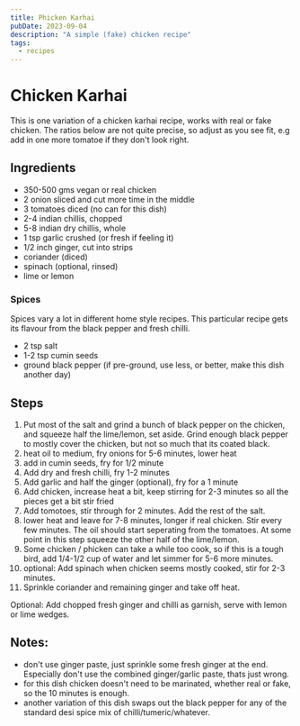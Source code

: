 ```yaml
---
title: Phicken Karhai
pubDate: 2023-09-04
description: "A simple (fake) chicken recipe"
tags:
  - recipes
---
```


# Chicken Karhai

This is one variation of a chicken karhai recipe, works with real or fake chicken. The ratios below are not quite precise, so adjust as you see fit, e.g add in one more tomatoe if they don't look right. 

## Ingredients

- 350-500 gms vegan or real chicken
- 2 onion sliced and cut more time in the middle 
- 3 tomatoes diced (no can for this dish)
- 2-4 indian chillis, chopped
- 5-8 indian dry chillis, whole
- 1 tsp garlic crushed (or fresh if feeling it)
- 1/2 inch ginger, cut into strips
- coriander (diced)
- spinach (optional, rinsed)
- lime or lemon

### Spices

Spices vary a lot in different home style recipes. This particular recipe gets its flavour from the black pepper and fresh chilli.

- 2 tsp salt
- 1-2 tsp cumin seeds
- ground black pepper (if pre-ground, use less, or better, make this dish another day)

## Steps

1. Put most of the salt and grind a bunch of black pepper on the chicken, and squeeze half the lime/lemon, set aside. Grind enough black pepper to mostly cover the chicken, but not so much that its coated black. 
2. heat oil to medium, fry onions for 5-6 minutes, lower heat
2. add in cumin seeds, fry for 1/2 minute
3. Add dry and fresh chilli, fry 1-2 minutes
4. Add garlic and half the ginger (optional), fry for a 1 minute
5. Add chicken, increase heat a bit, keep stirring for 2-3 minutes so all the pieces get a bit stir fried
6. Add tomotoes, stir through for 2 minutes. Add the rest of the salt.
7. lower heat and leave for 7-8 minutes, longer if real chicken. Stir every few minutes. The oil should start seperating from the tomatoes. At some point in this step squeeze the other half of the lime/lemon.
8. Some chicken / phicken can take a while too cook, so if this is a tough bird, add 1/4-1/2 cup of water and let simmer for 5-6 more minutes.
9. optional: Add spinach when chicken seems mostly cooked, stir for 2-3 minutes.
10. Sprinkle coriander and remaining ginger and take off heat. 

Optional: Add chopped fresh ginger and chilli as garnish, serve with lemon or lime wedges.


## Notes:

- don't use ginger paste, just sprinkle some fresh ginger at the end. Especially don't use the combined ginger/garlic paste, thats just wrong.
- for this dish chicken doesn't need to be marinated, whether real or fake, so the 10 minutes is enough.
- another variation of this dish swaps out the black pepper for any of the standard desi spice mix of chilli/tumeric/whatever.
